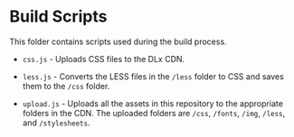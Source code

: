 # Build Scripts

This folder contains scripts used during the build process.

* `css.js` - Uploads CSS files to the DLx CDN.

* `less.js` - Converts the LESS files in the `/less` folder to CSS and saves them to the `/css` folder.

* `upload.js` - Uploads all the assets in this repository to the appropriate folders in the CDN. The uploaded folders are `/css`, `/fonts`, `/img`, `/less`, and `/stylesheets`.
